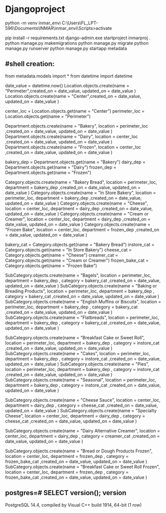 # Djangoproject
python -m venv inmar_envi
C:\Users\FL_LPT-596\Documents\INMAR\inmar_envi\Scripts>activate

pip install -r requirements.txt
django-admin.exe startproject inmarproj .
python manage.py makemigrations
python manage.py migrate
python manage.py runserver
python manage.py startapp metadata



#shell creation:
----------------
from metadata.models import *
from datetime import datetime

date_value = datetime.now()
Location.objects.create(name = "Perimeter",created_on = date_value, updated_on = date_value )
Location.objects.create(name = "Center",created_on = date_value, updated_on = date_value )

center_loc = Location.objects.get(name = "Center")
perimeter_loc = Location.objects.get(name = "Perimeter")


Department.objects.create(name = "Bakery", location = perimeter_loc ,created_on = date_value, updated_on = date_value )
Department.objects.create(name = "Dairy", location = center_loc ,created_on = date_value, updated_on = date_value )
Department.objects.create(name = "Frozen", location = center_loc ,created_on = date_value, updated_on = date_value )

bakery_dep = Department.objects.get(name = "Bakery")
dairy_dep = Department.objects.get(name = "Dairy")
frozen_dep = Department.objects.get(name = "Frozen")


Category.objects.create(name = "Bakery Bread", location = perimeter_loc, department = bakery_dep ,created_on = date_value, updated_on = date_value )
Category.objects.create(name = "In Store Bakery", location = perimeter_loc, department = bakery_dep ,created_on = date_value, updated_on = date_value )
Category.objects.create(name = "Cheese", location = center_loc, department = dairy_dep ,created_on = date_value, updated_on = date_value )
Category.objects.create(name = "Cream or Creamer", location = center_loc, department = dairy_dep ,created_on = date_value, updated_on = date_value )
Category.objects.create(name = "Frozen Bake", location = center_loc, department = frozen_dep ,created_on = date_value, updated_on = date_value )

bakery_cat = Category.objects.get(name = "Bakery Bread")
instore_cat = Category.objects.get(name = "In Store Bakery")
cheese_cat = Category.objects.get(name = "Cheese")
creamer_cat = Category.objects.get(name = "Cream or Creamer")
frozen_bake_cat = Category.objects.get(name = "Frozen Bake")


SubCategory.objects.create(name = "Bagels", location = perimeter_loc, department = bakery_dep , category = bakery_cat ,created_on = date_value, updated_on = date_value )
SubCategory.objects.create(name = "Baking or Breading Products", location = perimeter_loc, department = bakery_dep , category = bakery_cat ,created_on = date_value, updated_on = date_value )
SubCategory.objects.create(name = "English Muffins or Biscuits", location = perimeter_loc, department = bakery_dep , category = bakery_cat ,created_on = date_value, updated_on = date_value )
SubCategory.objects.create(name = "Flatbreads", location = perimeter_loc, department = bakery_dep , category = bakery_cat ,created_on = date_value, updated_on = date_value )

SubCategory.objects.create(name = "Breakfast Cake or Sweet Roll", location = perimeter_loc, department = bakery_dep , category = instore_cat ,created_on = date_value, updated_on = date_value )
SubCategory.objects.create(name = "Cakes", location = perimeter_loc, department = bakery_dep , category = instore_cat ,created_on = date_value, updated_on = date_value )
SubCategory.objects.create(name = "Pies", location = perimeter_loc, department = bakery_dep , category = instore_cat ,created_on = date_value, updated_on = date_value )
SubCategory.objects.create(name = "Seasonal", location = perimeter_loc, department = bakery_dep , category = instore_cat ,created_on = date_value, updated_on = date_value )

SubCategory.objects.create(name = "Cheese Sauce", location = center_loc, department = dairy_dep , category = cheese_cat ,created_on = date_value, updated_on = date_value )
SubCategory.objects.create(name = "Specialty Cheese", location = center_loc, department = dairy_dep , category = cheese_cat ,created_on = date_value, updated_on = date_value )


SubCategory.objects.create(name = "Dairy Alternative Creamer", location = center_loc, department = dairy_dep , category = creamer_cat ,created_on = date_value, updated_on = date_value )

SubCategory.objects.create(name = "Bread or Dough Products Frozen", location = center_loc, department = frozen_dep , category = frozen_bake_cat ,created_on = date_value, updated_on = date_value )
SubCategory.objects.create(name = "Breakfast Cake or Sweet Roll Frozen", location = center_loc, department = frozen_dep , category = frozen_bake_cat ,created_on = date_value, updated_on = date_value )



postgres=# SELECT version();
                          version
------------------------------------------------------------
 PostgreSQL 14.4, compiled by Visual C++ build 1914, 64-bit
(1 row)